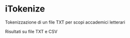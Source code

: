 # iTokenize
Tokenizzazione di un file TXT per scopi accademici letterari

Risultati su file TXT e CSV
